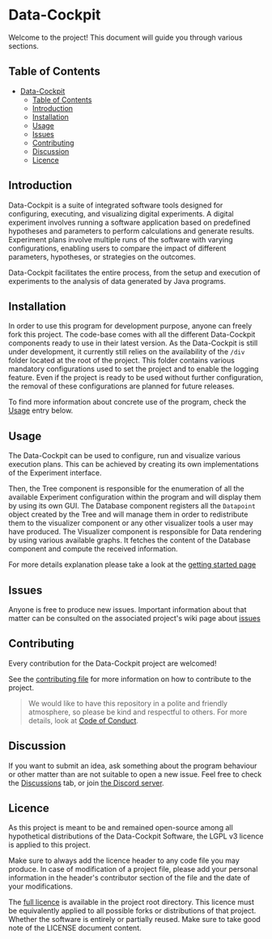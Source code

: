 
# Data-Cockpit

Welcome to the project! This document will guide you through various sections.

## Table of Contents

- [Data-Cockpit](#data-cockpit)
  - [Table of Contents](#table-of-contents)
  - [Introduction](#introduction)
  - [Installation](#installation)
  - [Usage](#usage)
  - [Issues](#issues)
  - [Contributing](#contributing)
  - [Discussion](#discussion)
  - [Licence](#licence)

## Introduction

Data-Cockpit is a suite of integrated software tools designed for configuring, executing, and visualizing digital experiments. A digital experiment involves running a software application based on predefined hypotheses and parameters to perform calculations and generate results. Experiment plans involve multiple runs of the software with varying configurations, enabling users to compare the impact of different parameters, hypotheses, or strategies on the outcomes.

Data-Cockpit facilitates the entire process, from the setup and execution of experiments to the analysis of data generated by Java programs.

## Installation

In order to use this program for development purpose, anyone can freely fork this project. The code-base comes with all the different Data-Cockpit components ready to use in their latest version. 
As the Data-Cockpit is still under development, it currently still relies on the availability of the `/div` folder located at the root of the project. This folder contains various mandatory configurations used to set the project and to enable the logging feature. 
Even if the project is ready to be used without further configuration, the removal of these configurations are planned for future releases. 

To find more information about concrete use of the program, check the [Usage](#usage) entry below. 

## Usage

The Data-Cockpit can be used to configure, run and visualize various execution plans. This can be achieved by creating its own implementations of the Experiment interface. 

Then, the Tree component is responsible for the enumeration of all the available Experiment configuration within the program and will display them by using its own GUI. 
The Database component registers all the `Datapoint` object created by the Tree and will manage them in order to redistribute them to the visualizer component or any other visualizer tools a user may have produced. 
The Visualizer component is responsible for Data rendering by using various available graphs. It fetches the content of the Database component and compute the received information. 

For more details explanation please take a look at the [getting started page](https://github.com/heiafr-isc/Data-Cockpit/wiki/Getting-Started)

## Issues

Anyone is free to produce new issues. Important information about that matter can be consulted on the associated project's wiki page about [issues](https://github.com/heiafr-isc/Data-Cockpit/wiki/Setup-an-issue)

## Contributing

Every contribution for the Data-Cockpit project are welcomed!

See the [contributing file](/CONTRIBUTING.md) for more information on how to contribute to the project.

> We would like to have this repository in a polite and friendly atmosphere, so please be kind and respectful to others. For more details, look at [Code of Conduct](/CODE_OF_CONDUCT.md).

## Discussion

If you want to submit an idea, ask something about the program behaviour or other matter than are not suitable to open a new issue. Feel free to check the [Discussions](https://github.com/heiafr-isc/Data-Cockpit/discussions) tab, or join [the Discord server](https://discord.gg/GYHqyQYg7V).

## Licence

As this project is meant to be and remained open-source among all hypothetical distributions of the Data-Cockpit Software, the LGPL v3 licence is applied to this project. 

Make sure to always add the licence header to any code file you may produce. In case of modification of a project file, please add your personal information in the header's contributor section of the file and the date of your modifications. 

The [full licence](/LICENSE) is available in the project root directory. This licence must be equivalently applied to all possible forks or distributions of that project. Whether the software is entirely or partially reused. Make sure to take good note of the LICENSE document content.
